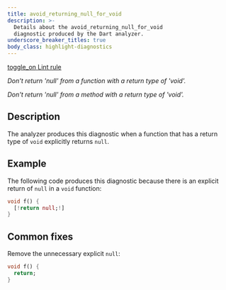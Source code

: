 ```yaml
---
title: avoid_returning_null_for_void
description: >-
  Details about the avoid_returning_null_for_void
  diagnostic produced by the Dart analyzer.
underscore_breaker_titles: true
body_class: highlight-diagnostics
---
```


<div class="tags">
  <a class="tag-label"
      href="/tools/linter-rules/avoid_returning_null_for_void"
      title="Learn about the lint rule that enables this diagnostic."
      aria-label="Learn about the lint rule that enables this diagnostic."
      target="_blank">
    <span class="material-symbols" aria-hidden="true">toggle_on</span>
    <span>Lint rule</span>
  </a>
</div>

_Don't return 'null' from a function with a return type of 'void'._

_Don't return 'null' from a method with a return type of 'void'._

## Description

The analyzer produces this diagnostic when a function that has a return
type of `void` explicitly returns `null`.

## Example

The following code produces this diagnostic because there is an explicit
return of `null` in a `void` function:

```dart
void f() {
  [!return null;!]
}
```

## Common fixes

Remove the unnecessary explicit `null`:

```dart
void f() {
  return;
}
```
